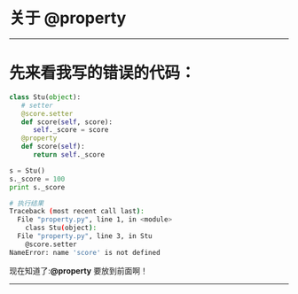 # 关于 @property

---

# 先来看我写的错误的代码：
~~~ python
class Stu(object):
   # setter
   @score.setter
   def score(self, score):
      self._score = score
   @property
   def score(self):
      return self._score

s = Stu()
s._score = 100
print s._score
~~~
~~~ bash
# 执行结果
Traceback (most recent call last):
  File "property.py", line 1, in <module>
    class Stu(object):
  File "property.py", line 3, in Stu
    @score.setter
NameError: name 'score' is not defined
~~~

现在知道了:**@property** 要放到前面啊！

---

